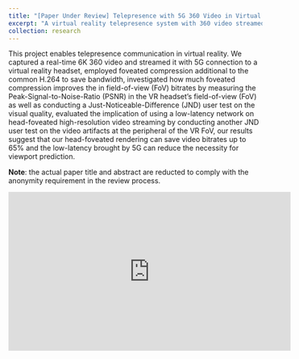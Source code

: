 ```yaml
---
title: "[Paper Under Review] Telepresence with 5G 360 Video in Virtual Reality"
excerpt: "A virtual reality telepresence system with 360 video streamed with 5G milimeter wave. Currently under review at Graphic Interface 2023<br/><img src='/images/5gvr.png' width='800'><br/>[[video](https://youtu.be/1jaxrSbepB0)][[project page](http://peter-pater.github.io/research/research-2/)]"
collection: research
---
```


<!-- Real-time communication with immersive 360-degree video can enable users to be telepresent within a remotely streamed environment. However, streaming high-quality 360-degree live video poses challenges for network bandwidth, which is exacerbated on mobile connections such as 4G and 5G cellular connections. To reduce bandwidth requirements, videos can be compressed using viewport-adaptive streaming or foveated rendering techniques. Existing work in this area has focused on video streaming applications rather than real-time communication. For live video streaming, such techniques require very low latency in order to be effective. In this work, we demonstrate an end-to-end virtual reality telepresence system which streams 6K 360-degree video over 5G millimeter-wave (mmW) radio. Our use of 5G technologies, in conjunction with mobile edge compute nodes, substantially reduces latency when compared with existing 4G networks, enabling high-efficiency foveated compression over modern cellular networks. We performed technical evaluation of our system's peak signal-to-noise (PSNR) compression loss and a user study to evaluate user's sensitivity to compressed video. Our findings demonstrate that our system achieves visually indistinguishable video streams while using 65% less data when compared with un-foveated video. We demonstrate our video compression system in the context of an immersive, telepresent video calling application. -->

This project enables telepresence communication in virtual reality. We captured a real-time 6K 360 video and streamed it with 5G connection to a virtual reality headset, employed foveated compression additional to the common H.264 to save bandwidth, investigated how much foveated compression improves the in field-of-view (FoV) bitrates by measuring the Peak-Signal-to-Noise-Ratio (PSNR) in the VR headset’s field-of-view (FoV) as well as conducting a Just-Noticeable-Difference (JND) user test on the visual quality, evaluated the implication of using a low-latency network on head-foveated high-resolution video streaming by conducting another JND user test on the video artifacts at the peripheral of the VR FoV, our results suggest that our head-foveated rendering can save video bitrates up to 65% and the low-latency brought by 5G can reduce the necessity for viewport prediction.

<b>Note</b>: the actual paper title and abstract are reducted to comply with the anonymity requirement in the review process.

<iframe width="560" height="315" src="https://www.youtube.com/watch?v=osA0-plRdEE" title="YouTube video player" frameborder="0" allow="accelerometer; autoplay; clipboard-write; encrypted-media; gyroscope; picture-in-picture" allowfullscreen></iframe>